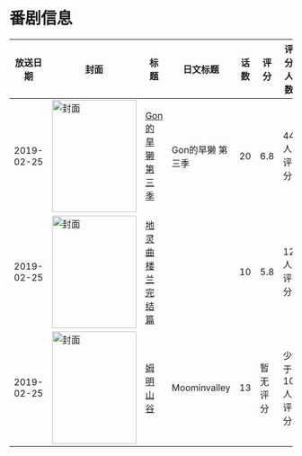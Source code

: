 # 番剧信息

|放送日期|封面|标题|日文标题|话数|评分|评分人数|
|---|---|---|---|---|---|---|
|2019-02-25|<img src="https://lain.bgm.tv/pic/cover/c/75/1e/280180_j9J9Z.jpg" alt="封面" style="width:150px;height:200px;object-fit:cover;">|[Gon的旱獭 第三季](https://bangumi.tv/subject/280180)|Gon的旱獭 第三季|20|6.8|44人评分|
|2019-02-25|<img src="https://lain.bgm.tv/pic/cover/c/da/25/276432_ASmmA.jpg" alt="封面" style="width:150px;height:200px;object-fit:cover;">|[地灵曲 楼兰完结篇](https://bangumi.tv/subject/276432)||10|5.8|12人评分|
|2019-02-25|<img src="https://lain.bgm.tv/pic/cover/c/e6/c5/300449_LMMX5.jpg" alt="封面" style="width:150px;height:200px;object-fit:cover;">|[姆明山谷](https://bangumi.tv/subject/300449)|Moominvalley|13|暂无评分|少于10人评分|
